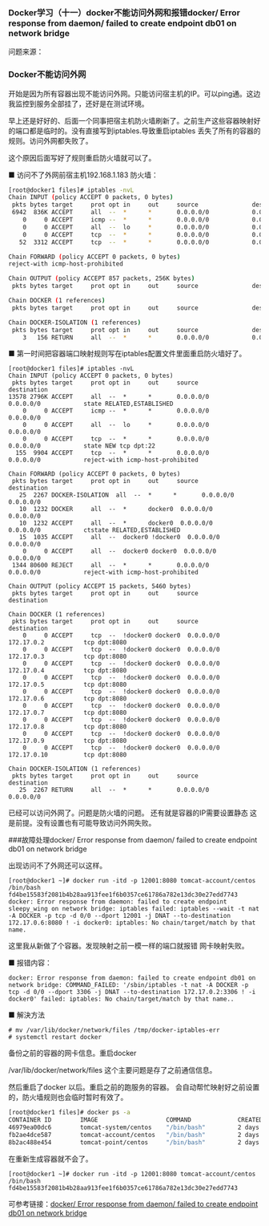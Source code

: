 ### Docker学习（十一）docker不能访问外网和报错docker/ Error response from daemon/ failed to create endpoint db01 on network bridge

问题来源：

### Docker不能访问外网


开始是因为所有容器出现不能访问外网。只能访问宿主机的IP。可以ping通。这边我监控到服务全部挂了，还好是在测试环境。

早上还是好好的、后面一个同事把宿主机防火墙刷新了。之前生产这些容器映射好的端口都是临时的。没有直接写到iptables.导致重启iptables 丢失了所有的容器的规则。访问外网都失败了。

<!-- more -->

这个原因后面写好了规则重启防火墙就可以了。

■ 访问不了外网前宿主机192.168.1.183 防火墙：


```bash
[root@docker1 files]# iptables -nvL
Chain INPUT (policy ACCEPT 0 packets, 0 bytes)
 pkts bytes target     prot opt in     out     source               destination
 6942  836K ACCEPT     all  --  *      *       0.0.0.0/0            0.0.0.0/0            state RELATED,ESTABLISHED
    0     0 ACCEPT     icmp --  *      *       0.0.0.0/0            0.0.0.0/0
    0     0 ACCEPT     all  --  lo     *       0.0.0.0/0            0.0.0.0/0
    0     0 ACCEPT     tcp  --  *      *       0.0.0.0/0            0.0.0.0/0            state NEW tcp dpt:22
   52  3312 ACCEPT     tcp  --  *      *       0.0.0.0/0            0.0.0.0/0            reject-with icmp-host-prohibited

Chain FORWARD (policy ACCEPT 0 packets, 0 bytes)
reject-with icmp-host-prohibited

Chain OUTPUT (policy ACCEPT 857 packets, 256K bytes)
 pkts bytes target     prot opt in     out     source               destination

Chain DOCKER (1 references)
 pkts bytes target     prot opt in     out     source               destination

Chain DOCKER-ISOLATION (1 references)
 pkts bytes target     prot opt in     out     source               destination
    3   156 RETURN     all  --  *      *       0.0.0.0/0            0.0.0.0/0
```

■ 第一时间把容器端口映射规则写在iptables配置文件里面重启防火墙好了。

```
[root@docker1 files]# iptables -nvL
Chain INPUT (policy ACCEPT 0 packets, 0 bytes)
 pkts bytes target     prot opt in     out     source               destination
13578 2796K ACCEPT     all  --  *      *       0.0.0.0/0            0.0.0.0/0            state RELATED,ESTABLISHED
    0     0 ACCEPT     icmp --  *      *       0.0.0.0/0            0.0.0.0/0
    0     0 ACCEPT     all  --  lo     *       0.0.0.0/0            0.0.0.0/0
    0     0 ACCEPT     tcp  --  *      *       0.0.0.0/0            0.0.0.0/0            state NEW tcp dpt:22
  155  9904 ACCEPT     tcp  --  *      *       0.0.0.0/0            0.0.0.0/0            reject-with icmp-host-prohibited

Chain FORWARD (policy ACCEPT 0 packets, 0 bytes)
 pkts bytes target     prot opt in     out     source               destination
   25  2267 DOCKER-ISOLATION  all  --  *      *       0.0.0.0/0            0.0.0.0/0
   10  1232 DOCKER     all  --  *      docker0  0.0.0.0/0            0.0.0.0/0
   10  1232 ACCEPT     all  --  *      docker0  0.0.0.0/0            0.0.0.0/0            ctstate RELATED,ESTABLISHED
   15  1035 ACCEPT     all  --  docker0 !docker0  0.0.0.0/0            0.0.0.0/0
    0     0 ACCEPT     all  --  docker0 docker0  0.0.0.0/0            0.0.0.0/0
 1344 80600 REJECT     all  --  *      *       0.0.0.0/0            0.0.0.0/0            reject-with icmp-host-prohibited

Chain OUTPUT (policy ACCEPT 15 packets, 5460 bytes)
 pkts bytes target     prot opt in     out     source               destination

Chain DOCKER (1 references)
 pkts bytes target     prot opt in     out     source               destination
    0     0 ACCEPT     tcp  --  !docker0 docker0  0.0.0.0/0            172.17.0.2           tcp dpt:8080
    0     0 ACCEPT     tcp  --  !docker0 docker0  0.0.0.0/0            172.17.0.3           tcp dpt:8080
    0     0 ACCEPT     tcp  --  !docker0 docker0  0.0.0.0/0            172.17.0.4           tcp dpt:8080
    0     0 ACCEPT     tcp  --  !docker0 docker0  0.0.0.0/0            172.17.0.5           tcp dpt:8080
    0     0 ACCEPT     tcp  --  !docker0 docker0  0.0.0.0/0            172.17.0.6           tcp dpt:8080
    0     0 ACCEPT     tcp  --  !docker0 docker0  0.0.0.0/0            172.17.0.7           tcp dpt:8080
    0     0 ACCEPT     tcp  --  !docker0 docker0  0.0.0.0/0            172.17.0.8           tcp dpt:8080
    0     0 ACCEPT     tcp  --  !docker0 docker0  0.0.0.0/0            172.17.0.9           tcp dpt:8080
    0     0 ACCEPT     tcp  --  !docker0 docker0  0.0.0.0/0            172.17.0.10          tcp dpt:8080

Chain DOCKER-ISOLATION (1 references)
 pkts bytes target     prot opt in     out     source               destination
   25  2267 RETURN     all  --  *      *       0.0.0.0/0            0.0.0.0/0
```

已经可以访问外网了。问题是防火墙的问题。
还有就是容器的IP需要设置静态 这是前提。没有设置也有可能导致访问外网失败。



###故障处理docker/ Error response from daemon/ failed to create endpoint db01 on network bridge


出现访问不了外网还可以这样。

```
[root@docker1 ~]# docker run -itd -p 12001:8080 tomcat-account/centos /bin/bash
fd4be15583f2081b4b28aa913fee1f6b0357ce61786a782e13dc30e27edd7743
docker: Error response from daemon: failed to create endpoint sleepy_wing on network bridge: iptables failed: iptables --wait -t nat -A DOCKER -p tcp -d 0/0 --dport 12001 -j DNAT --to-destination 172.17.0.6:8080 ! -i docker0: iptables: No chain/target/match by that name.
```
这里我从新做了个容器。发现映射之前一模一样的端口就报错 网卡映射失败。

■ 报错内容：

```
docker: Error response from daemon: failed to create endpoint db01 on network bridge: COMMAND_FAILED: '/sbin/iptables -t nat -A DOCKER -p tcp -d 0/0 --dport 3306 -j DNAT --to-destination 172.17.0.2:3306 ! -i docker0' failed: iptables: No chain/target/match by that name..

```
■ 解決方法

```
# mv /var/lib/docker/network/files /tmp/docker-iptables-err
# systemctl restart docker
```
备份之前的容器的网卡信息。重启docker 

/var/lib/docker/network/files 这个主要问题是存了之前通信信息。

然后重启了docker 以后。重启之前的跑服务的容器。
会自动帮忙映射好之前设置的，防火墙规则也会临时暂时有效了。


```bash
[root@docker1 files]# docker ps -a
CONTAINER ID        IMAGE                   COMMAND             CREATED             STATUS                    PORTS                     NAMES
46979ea00dc6        tomcat-system/centos    "/bin/bash"         2 days ago          Up 2 minutes              0.0.0.0:10007->8080/tcp   evil_knuth
fb2ae4dce587        tomcat-account/centos   "/bin/bash"         2 days ago          Up 2 minutes              0.0.0.0:10001->8080/tcp   angry_goldberg
8b2ac488e454        tomcat-point/centos     "/bin/bash"         2 days ago          Up 19 minutes             0.0.0.0:10006->8080/tcp   focused_hypatia
```

在重新生成容器就不会了。


```
[root@docker1 ~]# docker run -itd -p 12001:8080 tomcat-account/centos /bin/bash
fd4be15583f2081b4b28aa913fee1f6b0357ce61786a782e13dc30e27edd7743
```

可参考链接：[docker/ Error response from daemon/ failed to create endpoint db01 on network bridge](http://qiita.com/witamo/items/9770a2a757d3f5e369a4)

